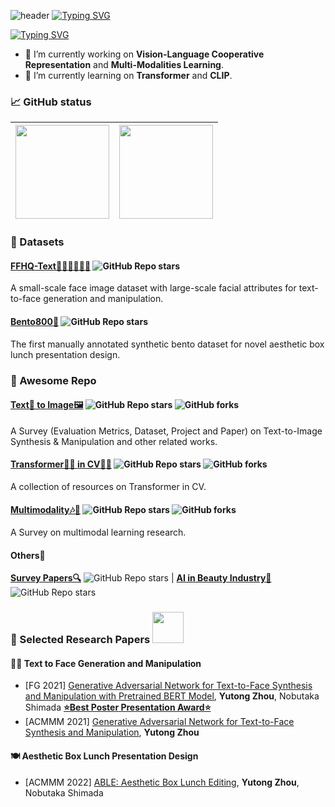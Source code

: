 <!--![header](https://capsule-render.vercel.app/api?type=waving&color=gradient&height=170&section=header&text=ℋ𝒾,%20ℐ'𝓂%20𝒴𝓊𝓉ℴ𝓃ℊ~🌱&fontColor=ffffff&fontSize=35&animation=fadeIn&fontAlignY=30&desc=🌼𝔅𝔢𝔱𝔱𝔢𝔯%20𝔩𝔞𝔱𝔢%20𝔱𝔥𝔞𝔫%20𝔫𝔢𝔳𝔢𝔯!🌼&descAlignY=55&descAlign=85)

![](https://activity-graph.herokuapp.com/graph?username=Yutong-Zhou-cv&theme=rogue)
-->

![header](https://capsule-render.vercel.app/api?type=waving&color=gradient&height=130&section=header&text=ℋ𝒾,%20ℐ'𝓂%20𝒴𝓊𝓉ℴ𝓃ℊ~🌱&fontColor=ffffff&fontSize=30&animation=fadeIn&fontAlignY=30) 
[![Typing SVG](https://readme-typing-svg.herokuapp.com?font=DynaPuff&size=25&pause=2000&color=9EAB78&center=true&vCenter=true&multiline=true&width=800&height=45&lines=A+Ph.D.+Candidate+%40+Ritsumeikan+University(%E0%B7%86%60%EA%92%B3%C2%B4%E0%B7%86))](https://git.io/typing-svg)

[![Typing SVG](https://readme-typing-svg.herokuapp.com?font=DynaPuff&size=15&pause=2000&color=9EAB78&center=true&vCenter=true&multiline=true&width=800&height=35&lines=%F0%9F%8C%BCBetter+late+than+never!%F0%9F%8C%BC)](https://git.io/typing-svg)

- 🌻 I’m currently working on **Vision-Language Cooperative Representation** and **Multi-Modalities Learning**.
- 🤔 I’m currently learning on **Transformer** and **CLIP**. 


### 📈 GitHub status
<!--
| <img align="center" height="155px" src="https://github-readme-stats.vercel.app/api?username=Yutong-Zhou-cv&theme=darcula&show_icons=true" /> | <img align="center" height="155px" src="http://github-readme-streak-stats.herokuapp.com?user=Yutong-Zhou-cv&theme=darcula&date_format=M%20j%5B%2C%20Y%5D&ring=B26E42" /> |
| ------------------------------------------------------------------------ | ----------------------------------------------------------------------- |
-->
| <img align="center" height="150px" src="https://github-readme-stats.vercel.app/api?username=Yutong-Zhou-cv&theme=kacho_ga&show_icons=true" /> | <img align="center" height="150px" src="http://github-readme-streak-stats.herokuapp.com?user=Yutong-Zhou-cv&theme=kacho_ga&date_format=M%20j%5B%2C%20Y%5D&ring=B26E42" /> |
| :------------------------------------------------------------------------: | :-----------------------------------------------------------------------: |

### 🍉 Datasets
#### [FFHQ-Text👨🏻🧒👧🏼🧓](https://github.com/Yutong-Zhou-cv/FFHQ-Text_Dataset) ![GitHub Repo stars](https://img.shields.io/github/stars/Yutong-Zhou-cv/FFHQ-Text_Dataset?style=social)
A small-scale face image dataset with large-scale facial attributes for text-to-face generation and manipulation.
#### [Bento800🍱](https://github.com/Yutong-Zhou-cv/Bento800_Dataset) ![GitHub Repo stars](https://img.shields.io/github/stars/Yutong-Zhou-cv/Bento800_Dataset?style=social)
The first manually annotated synthetic bento dataset for novel aesthetic box lunch presentation design.

### 🍬 Awesome Repo
#### [Text📝 to Image🖼](https://github.com/Yutong-Zhou-cv/awesome-Text-to-Image)  ![GitHub Repo stars](https://img.shields.io/github/stars/Yutong-Zhou-cv/Awesome-Text-to-Image?style=social) ![GitHub forks](https://img.shields.io/github/forks/Yutong-Zhou-cv/Awesome-Text-to-Image?style=social) 
A Survey (Evaluation Metrics, Dataset, Project and Paper) on Text-to-Image Synthesis & Manipulation and other related works.
#### [Transformer🤹‍♂️ in CV👩‍💻](https://github.com/Yutong-Zhou-cv/awesome-Transformer-in-CV)  ![GitHub Repo stars](https://img.shields.io/github/stars/Yutong-Zhou-cv/awesome-Transformer-in-CV?style=social) ![GitHub forks](https://img.shields.io/github/forks/Yutong-Zhou-cv/awesome-Transformer-in-CV?style=social)
A collection of resources on Transformer in CV.
#### [Multimodality🎶📜](https://github.com/Yutong-Zhou-cv/Awesome-Multimodality)  ![GitHub Repo stars](https://img.shields.io/github/stars/Yutong-Zhou-cv/Awesome-Multimodality?style=social) ![GitHub forks](https://img.shields.io/github/forks/Yutong-Zhou-cv/Awesome-Multimodality?style=social)
A Survey on multimodal learning research.
#### Others🎠
[**Survey Papers🔍**](https://github.com/Yutong-Zhou-cv/Awesome-Survey-Papers) ![GitHub Repo stars](https://img.shields.io/github/stars/Yutong-Zhou-cv/Awesome-Survey-Papers?style=social)  | [**AI in Beauty Industry💄**](https://github.com/Yutong-Zhou-cv/Awesome-AI-in-Beauty-Industry) ![GitHub Repo stars](https://img.shields.io/github/stars/Yutong-Zhou-cv/Awesome-AI-in-Beauty-Industry?style=social) 



### 🎑 Selected Research Papers <img src="https://media.giphy.com/media/ecNjTAG18JP4oLeQDY/giphy.gif" width="50"> 
#### 👸🏻 Text to Face Generation and Manipulation
* [FG 2021] [Generative Adversarial Network for Text-to-Face Synthesis and Manipulation with Pretrained BERT Model](https://ieeexplore.ieee.org/document/9666791), **Yutong Zhou**, Nobutaka Shimada [**⭐Best Poster Presentation Award⭐**](http://iab-rubric.org/fg2021/awards.html)
* [ACMMM 2021] [Generative Adversarial Network for Text-to-Face Synthesis and Manipulation](https://dl.acm.org/doi/abs/10.1145/3474085.3481026), **Yutong Zhou**
#### 🍽 Aesthetic Box Lunch Presentation Design
* [ACMMM 2022] [ABLE: Aesthetic Box Lunch Editing](https://dl.acm.org/doi/abs/10.1145/3552485.3554935), **Yutong Zhou**, Nobutaka Shimada

<!--
[![Open Source Love](https://badges.frapsoft.com/os/v1/open-source.svg?v=102)](https://github.com/ellerbrock/open-source-badge/)

<img src="https://media.giphy.com/media/mGcNjsfWAjY5AEZNw6/giphy.gif" width="50"> 

<a href="https://github.com/Yutong-Zhou-cv/awesome-Text-to-Image">
  <img align="center" src="https://github-readme-stats.vercel.app/api/pin/?username=Yutong-Zhou-cv&repo=awesome-Text-to-Image&theme=rose_pine" />
</a>
<a href="https://github.com/Yutong-Zhou-cv/awesome-Transformer-in-CV">
  <img align="center" src="https://github-readme-stats.vercel.app/api/pin/?username=Yutong-Zhou-cv&repo=awesome-Transformer-in-CV&theme=rose_pine" />
</a>
<a href="https://github.com/Yutong-Zhou-cv/Awesome-Survey-Papers">
  <img align="center" src="https://github-readme-stats.vercel.app/api/pin/?username=Yutong-Zhou-cv&repo=Awesome-Survey-Papers&theme=rose_pine" />
</a>
<a href="https://github.com/Yutong-Zhou-cv/Awesome-Multimodality">
  <img align="center" src="https://github-readme-stats.vercel.app/api/pin/?username=Yutong-Zhou-cv&repo=Awesome-Multimodality&theme=rose_pine" />
</a>
-->
